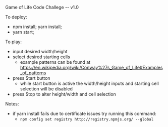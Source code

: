 Game of Life Code Challege -- v1.0

To deploy:

  - npm install; yarn install;
  - yarn start;

To play:

  - input desired width/height
  - select desired starting cells
    - example patterns can be found at https://en.wikipedia.org/wiki/Conway%27s_Game_of_Life#Examples_of_patterns
  - press Start button
    - while start button is active the width/height inputs and starting cell selection will be disabled
  - press Stop to alter height/width and cell selection

Notes: 

  - if yarn install fails due to certificate issues try running this command: 
    - ```npm config set registry http://registry.npmjs.org/ --global```
